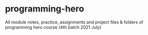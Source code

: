 # programming-hero
All module notes, practice, assignments and project files &amp; folders of programming hero course (4th batch 2021 July)
